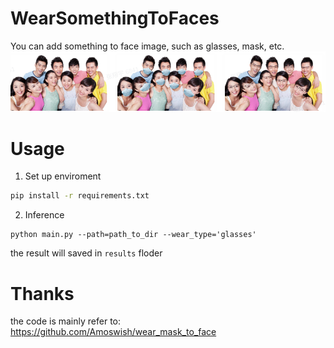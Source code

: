 # WearSomethingToFaces
You can add something to face image, such as glasses, mask, etc.
![Alt text](assets/show_case2.png)
# Usage
1. Set up enviroment
```bash
pip install -r requirements.txt
```
2. Inference
```
python main.py --path=path_to_dir --wear_type='glasses'
```
the result will saved in `results` floder
# Thanks
the code is mainly refer to:
https://github.com/Amoswish/wear_mask_to_face

